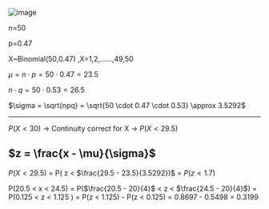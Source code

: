![image](https://github.com/user-attachments/assets/232b82bc-6b94-4c09-95c7-a75a34e922eb)

n=50

p=0.47

X~Binomial(50,0.47) ,X=1,2,......,49,50

$\mu = n \cdot p = 50 \cdot 0.47 = 23.5$

$n \cdot q = 50 \cdot 0.53 = 26.5$

$\sigma = \sqrt{npq} = \sqrt{50 \cdot 0.47 \cdot 0.53} \approx 3.5292$

- - -
$P(X < 30)$ → Continuity correct for X → $P(X < 29.5)$

## $z = \frac{x - \mu}{\sigma}$

$P(X < 29.5)$ = P( z < $\frac{29.5 - 23.5}{3.5292})$ = $P ( z < 1.7 )$





P(20.5 < x < 24.5) = P($\frac{20.5 - 20}{4}$ < z < $\frac{24.5 - 20}{4}$) = P(0.125 < z < 1.125 ) = P(z < 1.125) - P(z < 0.125) = 0.8697 - 0.5498 = 0.3199
